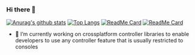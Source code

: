 ### Hi there 👋

[![Anurag's github stats](https://github-readme-stats.vercel.app/api?username=broken-bytes&theme=radical)](https://github.com/anuraghazra/github-readme-stats)
[![Top Langs](https://github-readme-stats.vercel.app/api/top-langs/?username=broken-bytes&layout=compact&theme=radical)](https://github.com/anuraghazra/github-readme-stats)
[![ReadMe Card](https://github-readme-stats.vercel.app/api/pin/?username=broken-bytes&repo=ControllerKit&theme=radical)](https://github.com/anuraghazra/github-readme-stats) [![ReadMe Card](https://github-readme-stats.vercel.app/api/pin/?username=broken-bytes&repo=DualSense4Windows&theme=radical)](https://github.com/anuraghazra/github-readme-stats)

- 🔭 I’m currently working on crossplatform controller libraries to enable developers to use any controller feature that is usually restricted to consoles
